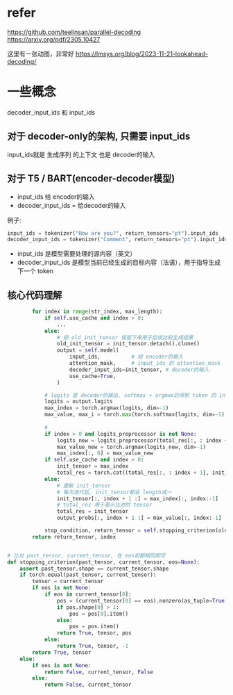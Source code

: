 # refer
https://github.com/teelinsan/parallel-decoding
https://arxiv.org/pdf/2305.10427

这里有一张动图，非常好
https://lmsys.org/blog/2023-11-21-lookahead-decoding/

# 一些概念
decoder_input_ids 和 input_ids


## 对于 decoder-only的架构, 只需要 input_ids
input_ids就是 生成序列 的上下文
也是 decoder的输入

## 对于 T5 / BART(encoder-decoder模型)
- input_ids 给 encoder的输入
- decoder_input_ids = 给decoder的输入

例子:
```python
input_ids = tokenizer("How are you?", return_tensors="pt").input_ids
decoder_input_ids = tokenizer("Comment", return_tensors="pt").input_ids  # 初始解码器输入
```
- input_ids 是模型需要处理的源内容（英文）
- decoder_input_ids 是模型当前已经生成的目标内容（法语），用于指导生成下一个 token

## 核心代码理解
```python
        for index in range(str_index, max_length):
            if self.use_cache and index > 0:
                ...
            else:
                # 把 old_init_tensor 保留下来用于后续比较生成结果
                old_init_tensor = init_tensor.detach().clone()
                output = self.model(
                    input_ids,          # 给 encoder的输入
                    attention_mask,     # input_ids 的 attention_mask
                    decoder_input_ids=init_tensor, # decoder的输入
                    use_cache=True,
                )

            # logits 是 decoder的输出, softmax + argmax后得到 token 的 index
            logits = output.logits
            max_index = torch.argmax(logits, dim=-1)
            max_value, max_i = torch.max(torch.softmax(logits, dim=-1), dim=-1)
            
            # 
            if index > 0 and logits_preprocessor is not None:
                logits_new = logits_preprocessor(total_res[:, : index + 1], logits[:, 0, :])
                max_value_new = torch.argmax(logits_new, dim=-1)
                max_index[:, 0] = max_value_new
            if self.use_cache and index > 0:
                init_tensor = max_index
                total_res = torch.cat((total_res[:, : index + 1], init_tensor[:, :-1]), dim=1)
            else:
                # 更新 init_tensor
                # 每次迭代后, init_tensor都会 length减一
                init_tensor[:, index + 1 :] = max_index[:, index:-1] 
                # total_res 用于表示比对的 tensor
                total_res = init_tensor
                output_probs[:, index + 1 :] = max_value[:, index:-1]

            stop_condition, return_tensor = self.stopping_criterion(old_init_tensor, total_res)
        return return_tensor, index


# 比对 past_tensor, current_tensor, 在 eos前都相同即可
def stopping_criterion(past_tensor, current_tensor, eos=None):
    assert past_tensor.shape == current_tensor.shape
    if torch.equal(past_tensor, current_tensor):
        tensor = current_tensor
        if eos is not None:
            if eos in current_tensor[0]:
                pos = (current_tensor[0] == eos).nonzero(as_tuple=True)[0]
                if pos.shape[0] > 1:
                    pos = pos[0].item()
                else:
                    pos = pos.item()
                return True, tensor, pos
            else:
                return True, tensor, -1
        return True, tensor
    else:
        if eos is not None:
            return False, current_tensor, False
        else:
            return False, current_tensor
```